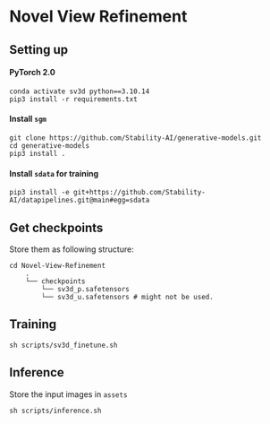 # Novel View Refinement


## Setting up

#### PyTorch 2.0

```shell
conda activate sv3d python==3.10.14
pip3 install -r requirements.txt
```

#### Install `sgm`
```shell
git clone https://github.com/Stability-AI/generative-models.git
cd generative-models
pip3 install .
```

#### Install `sdata` for training
```shell
pip3 install -e git+https://github.com/Stability-AI/datapipelines.git@main#egg=sdata
```


## Get checkpoints
Store them as following structure:
```
cd Novel-View-Refinement
    .
    └── checkpoints
        └── sv3d_p.safetensors
        └── sv3d_u.safetensors # might not be used.
```


## Training
```shell
sh scripts/sv3d_finetune.sh
```


## Inference
Store the input images in `assets`
```shell
sh scripts/inference.sh
```